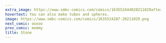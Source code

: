 ```yaml
---
extra_image: https://www.smbc-comics.com/comics/163552444020211029after.png
hovertext: You can also make tubes and spheres.
image: https://www.smbc-comics.com/comics/1635524287-20211029.png
next_comic: ooooo
prev_comic: mommy
title: Stone
---
```


